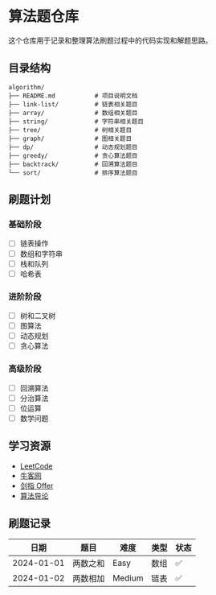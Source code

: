# 算法题仓库

这个仓库用于记录和整理算法刷题过程中的代码实现和解题思路。

## 目录结构

```
algorithm/
├── README.md           # 项目说明文档
├── link-list/          # 链表相关题目
├── array/              # 数组相关题目
├── string/             # 字符串相关题目
├── tree/               # 树相关题目
├── graph/              # 图相关题目
├── dp/                 # 动态规划题目
├── greedy/             # 贪心算法题目
├── backtrack/          # 回溯算法题目
└── sort/               # 排序算法题目
```

## 刷题计划

### 基础阶段

- [ ] 链表操作
- [ ] 数组和字符串
- [ ] 栈和队列
- [ ] 哈希表

### 进阶阶段

- [ ] 树和二叉树
- [ ] 图算法
- [ ] 动态规划
- [ ] 贪心算法

### 高级阶段

- [ ] 回溯算法
- [ ] 分治算法
- [ ] 位运算
- [ ] 数学问题

## 学习资源

- [LeetCode](https://leetcode.cn/)
- [牛客网](https://www.nowcoder.com/)
- [剑指 Offer](https://leetcode.cn/problemset/all/)
- [算法导论](https://mitpress.mit.edu/9780262046305/)

## 刷题记录

| 日期       | 题目     | 难度   | 类型 | 状态 |
| ---------- | -------- | ------ | ---- | ---- |
| 2024-01-01 | 两数之和 | Easy   | 数组 | ✅   |
| 2024-01-02 | 两数相加 | Medium | 链表 | ✅   |
